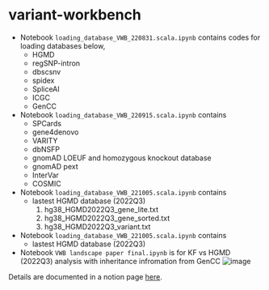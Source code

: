 # variant-workbench

- Notebook `loading_database_VWB_220831.scala.ipynb` contains codes for loading databases below,
  - HGMD
  - regSNP-intron
  - dbscsnv
  - spidex
  - SpliceAI 
  - ICGC
  - GenCC
- Notebook `loading_database_VWB_220915.scala.ipynb` contains
  - SPCards
  - gene4denovo
  - VARITY
  - dbNSFP
  - gnomAD LOEUF and homozygous knockout database
  - gnomAD pext 
  - InterVar
  - COSMIC
- Notebook `loading_database_VWB_221005.scala.ipynb` contains
  - lastest HGMD database (2022Q3)
    1. hg38_HGMD2022Q3_gene_lite.txt
    2. hg38_HGMD2022Q3_gene_sorted.txt
    3. hg38_HGMD2022Q3_variant.txt
- Notebook `loading_database_VWB_221005.scala.ipynb` contains
  - lastest HGMD database (2022Q3)
- Notebook `VWB landscape paper final.ipynb` is for KF vs HGMD (2022Q3) analysis with inheritance infromation from GenCC
![image](https://user-images.githubusercontent.com/44414391/199518313-e14bc7d3-7f0b-457b-b25a-5efb84f6010c.png)


Details are documented in a notion page [here](https://www.notion.so/d3b/f958b89d2fc343a7bcfa41e4dfaa0a90?v=951ee808eb714a7fbf3239397941f648).
